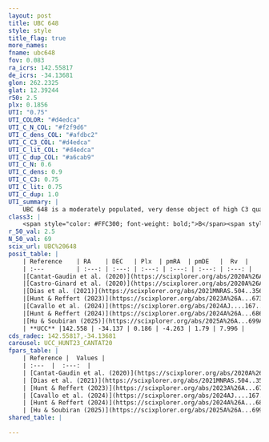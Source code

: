 ```yaml
---
layout: post
title: UBC 648
style: style
title_flag: true
more_names: 
fname: ubc648
fov: 0.083
ra_icrs: 142.55817
de_icrs: -34.13681
glon: 262.2325
glat: 12.39244
r50: 2.5
plx: 0.1856
UTI: "0.75"
UTI_COLOR: "#d4edca"
UTI_C_N_COL: "#f2f9d6"
UTI_C_dens_COL: "#afdbc2"
UTI_C_C3_COL: "#d4edca"
UTI_C_lit_COL: "#d4edca"
UTI_C_dup_COL: "#a6cab9"
UTI_C_N: 0.6
UTI_C_dens: 0.9
UTI_C_C3: 0.75
UTI_C_lit: 0.75
UTI_C_dup: 1.0
UTI_summary: |
    UBC 648 is a moderately populated, very dense object of high C3 quality. It is well-studied in the literature.
class3: |
    <span style="color: #FFC300; font-weight: bold;">B</span><span style="color: green; font-weight: bold;">A</span>
r_50_val: 2.5
N_50_val: 69
scix_url: UBC%20648
posit_table: |
    | Reference    | RA    | DEC   | Plx  | pmRA  | pmDE   |  Rv  |
    | :---         | :---: | :---: | :---: | :---: | :---: | :---: |
    |[Cantat-Gaudin et al. (2020)](https://scixplorer.org/abs/2020A%26A...640A...1C) | 142.543 | -34.136 | 0.172 | -4.289 | 1.811 | -- |
    |[Castro-Ginard et al. (2020)](https://scixplorer.org/abs/2020A%26A...635A..45C) | 142.53 | -34.142 | 0.168 | -4.265 | 1.796 | -- |
    |[Dias et al. (2021)](https://scixplorer.org/abs/2021MNRAS.504..356D) | 142.543 | -34.144 | 0.186 | -4.258 | 1.799 | -- |
    |[Hunt & Reffert (2023)](https://scixplorer.org/abs/2023A%26A...673A.114H) | 142.555 | -34.142 | 0.198 | -4.241 | 1.798 | 7.82 |
    |[Cavallo et al. (2024)](https://scixplorer.org/abs/2024AJ....167...12C) | 142.563 | -34.142 | 0.193 | -- | -- | -- |
    |[Hunt & Reffert (2024)](https://scixplorer.org/abs/2024A%26A...686A..42H) | 142.555 | -34.142 | 0.198 | -4.241 | 1.798 | 7.82 |
    |[Hu & Soubiran (2025)](https://scixplorer.org/abs/2025A%26A...699A.246H) | 142.562 | -34.142 | -- | -- | -- | -- |
    | **UCC** |142.558 | -34.137 | 0.186 | -4.263 | 1.79 | 7.996 | 
cds_radec: 142.55817,-34.13681
carousel: UCC_HUNT23_CANTAT20
fpars_table: |
    | Reference |  Values |
    | :---  |  :---:  |
    | [Cantat-Gaudin et al. (2020)](https://scixplorer.org/abs/2020A%26A...640A...1C) | `AVNN=0.46, DMNN=13.53, AgeNN=9.35` |
    | [Dias et al. (2021)](https://scixplorer.org/abs/2021MNRAS.504..356D) | `Av=0.596, Dist=4823, logage=9.559, [Fe/H]=-0.28` |
    | [Hunt & Reffert (2023)](https://scixplorer.org/abs/2023A%26A...673A.114H) | `AV50=0.244, diffAV50=1.108, MOD50=13.129, logAge50=9.309` |
    | [Cavallo et al. (2024)](https://scixplorer.org/abs/2024AJ....167...12C) | `AV50=0.67, dMod50=12.29, logAge50=9.91, [Fe/H]50=-0.72` |
    | [Hunt & Reffert (2024)](https://scixplorer.org/abs/2024A%26A...686A..42H) | `MassJ=276.102` |
    | [Hu & Soubiran (2025)](https://scixplorer.org/abs/2025A%26A...699A.246H) | `MA22=-0.26, MA23f=-0.49, MA23g=-0.49, MZ23=-0.49, MK24=-0.46, MF24=-0.41` |
shared_table: |
    
---
```

